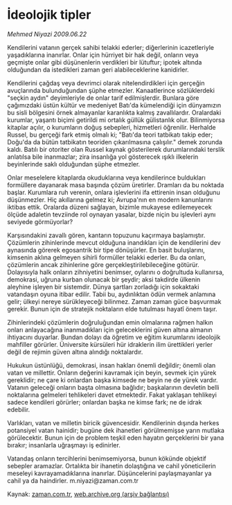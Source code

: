 # İdeolojik tipler

*Mehmed Niyazi 2009.06.22*

<tr><td class="metin" colspan="2" style="padding-top: 20px; padding-left: 5px; padding-right: 10px;">Kendilerini vatanın gerçek sahibi telakki ederler; diğerlerinin icazetleriyle yaşadıklarına inanırlar. Onlar için hürriyet bir hak değil, onların veya geçmişte onlar gibi düşünenlerin verdikleri bir lütuftur; ipotek altında olduğundan da istedikleri zaman geri alabileceklerine kanidirler.</td></tr><tr><td class="metin" colspan="2" style="padding-top: 20px; padding-left: 5px; padding-right: 10px;"><p>Kendilerini çağdaş veya devrimci olarak nitelendirdikleri için gerçeğin avuçlarında bulunduğundan şüphe etmezler. Kanaatlerince sözlüklerdeki "seçkin aydın" deyimleriyle de onlar tarif edilmişlerdir. Bunlara göre çağımızdaki üstün kültür ve medeniyet Batı'da kümelendiği için dünyamızın bu sisli bölgesini örnek almayanlar karanlıkta kalmış zavallılardır. Oralardaki kurumlar, yaşantı biçimi getirildi mi ortalık güllük gülistanlık olur. Bilinmiyorsa kitaplar açılır, o kurumların doğuş sebepleri, hizmetleri öğrenilir. Herhalde Russel, bu gerçeği fark etmiş olmalı ki; "Batı'da teori tatbikatı takip eder; Doğu'da da bütün tatbikatın teoriden çıkarılmasına çalışılır." demek zorunda kaldı. Batılı bir otoriter olan Russel kaynak gösterilerek durumlarındaki terslik anlatılsa bile inanmazlar; zira insanlığa yol gösterecek ışıklı ilkelerin beyinlerinde saklı olduğundan şüphe etmezler.
<p>Onlar meselelere kitaplarda okuduklarına veya kendilerince buldukları formüllere dayanarak masa başında çözüm üretirler. Dramları da bu noktada başlar. Kurumlara ruh verenin, onlara işlevlerini ifa ettirenin insan olduğunu düşünmezler. Hiç akıllarına gelmez ki; Avrupa'nın en modern kanunlarını iktibas ettik. Oralarda düzeni sağlayan, bizimle mukayese edilemeyecek ölçüde adaletin tevziinde rol oynayan yasalar, bizde niçin bu işlevleri aynı seviyede görmüyorlar?
<p>Karşısındakini zavallı gören, kantarın topuzunu kaçırmaya başlamıştır. Çözümlerin zihinlerinde mevcut olduğuna inandıkları için de kendilerini dev aynasında görerek egosantrik bir tipe dönüşürler. En basit buluşlarını, kimsenin aklına gelmeyen sihirli formüller telakki ederler. Bu da onları, çözümlerin ancak zihinlerine göre gerçekleştirilebileceğine götürür. Dolayısıyla halk onların zihniyetini benimser, oylarını o doğrultuda kullanırsa, demokrasi, uğruna kurban olunacak bir şeydir; aksi takdirde ülkenin aleyhine işleyen bir sistemdir. Dünya şartları zorladığı için sokaktaki vatandaşın oyuna itibar edilir. Tabii bu, aydınlıktan ödün vermek anlamına gelir; ülkeyi nereye sürükleyeceği bilinmez. Zaman zaman güce başvurmak gerekir. Bunun için de stratejik noktaların elde tutulması hayatî önem taşır.
<p>Zihinlerindeki çözümlerin doğruluğundan emin olmalarına rağmen halkın onları anlayacağına inanmadıkları için geleceklerini güven altına almanın ihtiyacını duyarlar. Bundan dolayı da öğretim ve eğitim kurumlarını ideolojik mahfiller görürler. Üniversite kürsüleri hür idraklerin ilim ürettikleri yerler değil de rejimin güven altına alındığı noktalardır.
<p>Hukukun üstünlüğü, demokrasi, insan hakları önemli değildir; önemli olan vatan ve millettir. Onların değerini kavramak için beyin, sevmek için yürek gereklidir; ne çare ki onlardan başka kimsede ne beyin ne de yürek vardır. Vatanın geleceği onların başta olmasına bağlıdır; başkalarının devletin belli noktalarına gelmeleri tehlikeleri davet etmektedir. Fakat yaklaşan tehlikeyi sadece kendileri görürler; onlardan başka ne kimse fark; ne de idrak edebilir.
<p>Varlıkları, vatan ve milletin biricik güvencesidir. Kendilerinin dışında herkes potansiyel vatan hainidir; bugüne dek ihanetleri görülmemişse yarın mutlaka görülecektir. Bunun için de problem teşkil eden hayatın gerçeklerini bir yana bırakır; insanlarla uğraşmayı iş edinirler.
<p>Vatandaş onların tercihlerini benimsemiyorsa, bunun kökünde objektif sebepler aramazlar. Ortalıkta bir ihanetin dolaştığına ve cahil yöneticilerin meseleyi kavrayamadıklarına inanırlar. Düşüncelerini paylaşmayanlar ya cahil ya da haindirler. m.niyazi@zaman.com.tr<br/></p></p></p></p></p></p></p></td></tr>

Kaynak: [zaman.com.tr](http://zaman.com.tr/yazar.do?yazino=861497), [web.archive.org (arşiv bağlantısı)](http://web.archive.org/web/20090808190316/http://www.zaman.com.tr:80/yazar.do?yazino=861497)
